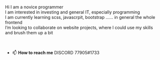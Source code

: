 Hi I am a novice programmer <br>
I am interested in investing and general IT, especially programming<br>
I am currently learning scss, javascrpit, bootstrap ......  in general the whole frontend<br>
I’m looking to collaborate on website projects, where I could use my skills and brush them up a bit<br>
<br><br>
- 📫 **How to reach me**
DISCORD
77905#1733

